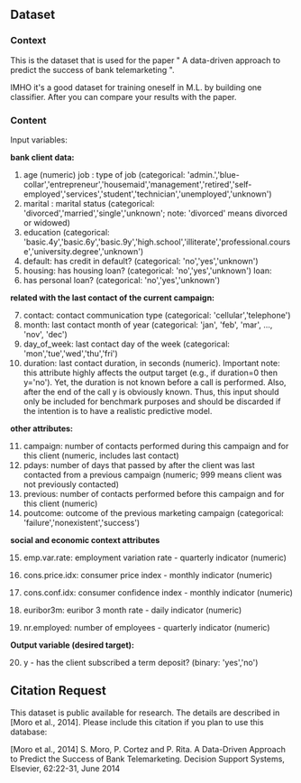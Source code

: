 ## Dataset
### Context
This is the dataset that is used for the paper " A data-driven approach to predict the success of bank telemarketing ".

IMHO it's a good dataset for training oneself in M.L. by building one classifier. After you can compare your results with the paper.

### Content
Input variables:

**bank client data:**

 1. age (numeric) job : type of job (categorical: 'admin.','blue-collar','entrepreneur','housemaid','management','retired','self-employed','services','student','technician','unemployed','unknown')
 2. marital : marital status (categorical: 'divorced','married','single','unknown'; note: 'divorced' means divorced or widowed)
 3. education (categorical: 'basic.4y','basic.6y','basic.9y','high.school','illiterate','professional.course','university.degree','unknown')
 4. default: has credit in default? (categorical: 'no','yes','unknown')
 5. housing: has housing loan? (categorical: 'no','yes','unknown') loan:
 6. has personal loan? (categorical: 'no','yes','unknown')

**related with the last contact of the current campaign:**

 7.  contact: contact communication type (categorical: 'cellular','telephone')
 8. month: last contact month of year (categorical: 'jan', 'feb', 'mar', ..., 'nov', 'dec')
 9. day_of_week: last contact day of the week (categorical: 'mon','tue','wed','thu','fri')
 10. duration: last contact duration, in seconds (numeric). Important note: this attribute highly affects the output target (e.g., if duration=0 then y='no'). Yet, the duration is not known before a call is performed. Also, after the end of the call y is obviously known. Thus, this input should only be included for benchmark purposes and should be discarded if the intention is to have a realistic predictive model.

**other attributes:**

 11. campaign: number of contacts performed during this campaign and for this client (numeric, includes last contact)
 12. pdays: number of days that passed by after the client was last contacted from a previous campaign (numeric; 999 means client was not previously contacted)
 13. previous: number of contacts performed before this campaign and for this client (numeric)
 14. poutcome: outcome of the previous marketing campaign (categorical: 'failure','nonexistent','success')


**social and economic context attributes**

 15. emp.var.rate: employment variation rate - quarterly indicator (numeric)

 16. cons.price.idx: consumer price index - monthly indicator (numeric)

 17. cons.conf.idx: consumer confidence index - monthly indicator (numeric)

 18. euribor3m: euribor 3 month rate - daily indicator (numeric)

 19. nr.employed: number of employees - quarterly indicator (numeric)

**Output variable (desired target):**

 20. y - has the client subscribed a term deposit? (binary: 'yes','no')


## Citation Request

This dataset is public available for research. The details are described in [Moro et al., 2014].
Please include this citation if you plan to use this database:

[Moro et al., 2014] S. Moro, P. Cortez and P. Rita. A Data-Driven Approach to Predict the Success of Bank Telemarketing. Decision Support Systems, Elsevier, 62:22-31, June 2014
